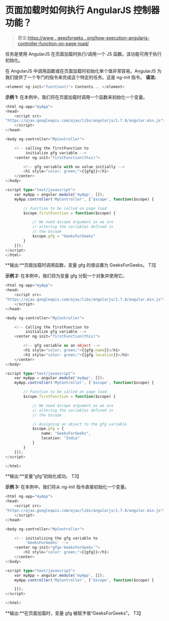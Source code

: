# 页面加载时如何执行 AngularJS 控制器功能？

> 原文:[https://www . geesforgeks . org/how-execution-angularjs-controller-function-on-page-load/](https://www.geeksforgeeks.org/how-to-execute-angularjs-controller-function-on-page-load/)

任务是使用 AngularJS 在页面加载时执行/调用一个 JS 函数。该功能可用于执行初始化。

在 AngularJS 中调用函数或在页面加载时初始化单个值非常容易。AngularJS 为我们提供了一个专门的指令来完成这个特定的任务。这是 ng-init 指令。
**语法:**

```ts
<element ng-init="function()"> Contents... </element>

```

**示例 1:** 在本例中，我们将在页面加载时调用一个函数来初始化一个变量。

```ts
<html ng-app="myApp">
<head>
    <script src=
"https://ajax.googleapis.com/ajax/libs/angularjs/1.7.8/angular.min.js">
    </script>
</head>

<body ng-controller="MyController">

    <!-- calling the firstFunction to 
         initialize gfg variable -->
    <center ng-init="firstFunction(this)">

        <!-- gfg variable with no value initially -->
        <h1 style="color: green;">{{gfg}}</h1>
    </center>
</body>

<script type="text/javascript">
    var myApp = angular.module('myApp', []);
    myApp.controller('MyController', ['$scope', function($scope) {

        // Function to be called on page load
        $scope.firstFunction = function($scope) {

            // We need $scope argument as we are
            // altering the variables defined in
            // the $scope
            $scope.gfg = "GeeksForGeeks"
        }
    }]);
</script>
</html>
```

**输出:**页面加载时调用函数，变量 gfg 的值设置为 GeeksForGeeks。
T3】

**示例 2:** 在本例中，我们将为变量 gfg 分配一个对象并使用它。

```ts
<html ng-app="myApp">
<head>
    <script src=
"https://ajax.googleapis.com/ajax/libs/angularjs/1.7.8/angular.min.js">
    </script>
</head>

<body ng-controller="MyController">

    <!-- Calling the firstFunction to 
         initialize gfg variable -->
    <center ng-init="firstFunction(this)">

        <!-- gfg variable as an object -->
        <h1 style="color: green;">{{gfg.name}}</h1>
        <h3 style="color: green;">{{gfg.location}}</h3>
    </center>
</body>

<script type="text/javascript">
    var myApp = angular.module('myApp', []);
    myApp.controller('MyController', ['$scope', function($scope) {

        // Function to be called on page load
        $scope.firstFunction = function($scope) {

            // We need $scope argument as we are
            // altering the variables defined in
            // the $scope

            // Assigning an object to the gfg variable
            $scope.gfg = {
                name: "GeeksForGeeks",
                location: "India"
            }
        }
    }]);
</script>

</html>
```

**输出:**变量“gfg”初始化成功。
T3】

**示例 3:** 在本例中，我们将从 ng-init 指令直接初始化一个变量。

```ts
<html ng-app="myApp">
<head>
    <script src=
"https://ajax.googleapis.com/ajax/libs/angularjs/1.7.8/angular.min.js">
    </script>
</head>

<body ng-controller="MyController">

    <!-- initializing the gfg variable to 
         'GeeksForGeeks' -->
    <center ng-init="gfg='GeeksForGeeks'">
        <h1 style="color: green;">{{gfg}}</h1>
    </center>
</body>

<script type="text/javascript">
    var myApp = angular.module('myApp', []);
    myApp.controller('MyController', ['$scope', function($scope) {

    }]);
</script>

</html>
```

**输出:**在页面加载时，变量 gfg 被赋予值“GeeksForGeeks”。
T3】